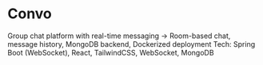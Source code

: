 # Convo
Group chat platform with real-time messaging → Room-based chat, message history, MongoDB backend, Dockerized deployment Tech: Spring Boot (WebSocket), React, TailwindCSS, WebSocket, MongoDB
